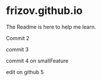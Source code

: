 # frizov.github.io
The Readme is here to help me learn.

Commit 2

commit 3

commit 4 on smallFeature

edit on github 5
